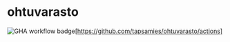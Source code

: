 # ohtuvarasto

![GHA workflow badge](https://github.com/tapsamies/ohtuvarasto/workflows/CI/badge.svg)[https://github.com/tapsamies/ohtuvarasto/actions]
